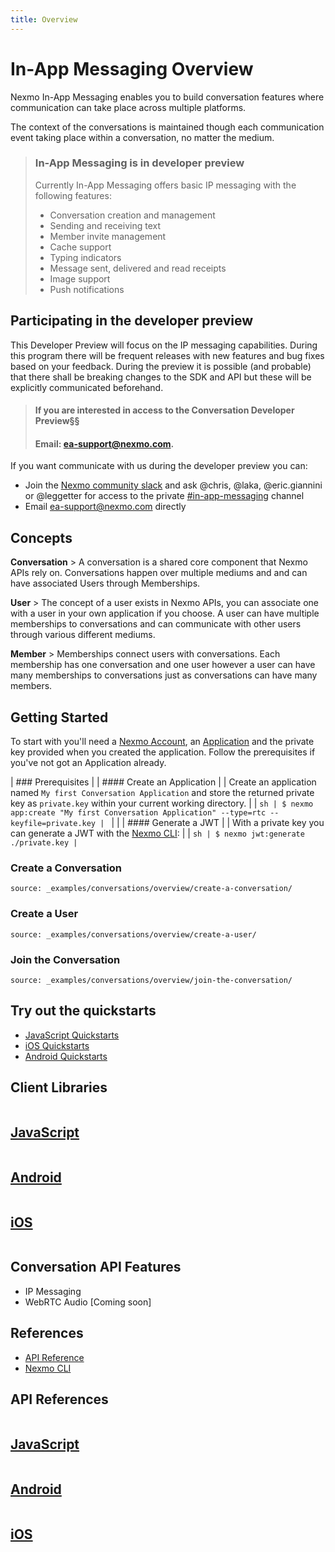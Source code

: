 ```yaml
---
title: Overview
---
```


# In-App Messaging Overview

Nexmo In-App Messaging enables you to build conversation features where communication can take place across multiple platforms.

The context of the conversations is maintained though each communication event taking place within a conversation, no matter the medium.

> ### In-App Messaging is in developer preview
>
> Currently In-App Messaging offers basic IP messaging with the following features:
>
> * Conversation creation and management
> * Sending and receiving text
> * Member invite management
> * Cache support
> * Typing indicators
> * Message sent, delivered and read receipts
> * Image support
> * Push notifications

## Participating in the developer preview

This Developer Preview will focus on the IP messaging capabilities. During this program there will be frequent releases with new features and bug fixes based on your feedback. During the preview it is possible (and probable) that there shall be breaking changes to the SDK and API but these will be explicitly communicated beforehand.

> #### If you are interested in access to the Conversation Developer Preview§§
> #### Email: [ea-support@nexmo.com](mailto:ea-support@nexmo.com).

If you want communicate with us during the developer preview you can:

* Join the [Nexmo community slack](https://developer.nexmo.com/community/slack/) and ask @chris, @laka, @eric.giannini or @leggetter for access to the private [#in-app-messaging](https://nexmo-community.slack.com/messages/G5V788WHJ/) channel
* Email [ea-support@nexmo.com](mailto:ea-support@nexmo.com) directly

## Concepts

**Conversation**
    > A conversation is a shared core component that Nexmo APIs rely on. Conversations happen over multiple mediums and and can have associated Users through Memberships.

**User**
    > The concept of a user exists in Nexmo APIs, you can associate one with a user in your own application if you choose. A user can have multiple memberships to conversations and can communicate with other users through various different mediums.

**Member**
    > Memberships connect users with conversations. Each membership has one conversation and one user however a user can have many memberships to conversations just as conversations can have many members.

## Getting Started

To start with you'll need a [Nexmo Account](/account/guides/management#create-and-configure-a-nexmo-account), an [Application](/concepts/guides/applications) and the  private key provided when you created the application. Follow the prerequisites if you've not got an Application already.

| ### Prerequisites
|
| #### Create an Application
|
| Create an application named `My first Conversation Application` and store the returned private key as `private.key` within your current working directory.
|
| ```sh
| $ nexmo app:create "My first Conversation Application" --type=rtc --keyfile=private.key
| ```
|
|
| #### Generate a JWT
|
| With a private key you can generate a JWT with the [Nexmo CLI](/tools):
|
| ```sh
| $ nexmo jwt:generate ./private.key
| ```

### Create a Conversation

```tabbed_examples
source: _examples/conversations/overview/create-a-conversation/
```

### Create a User

```tabbed_examples
source: _examples/conversations/overview/create-a-user/
```

### Join the Conversation

```tabbed_examples
source: _examples/conversations/overview/join-the-conversation/
```

## Try out the quickstarts

* [JavaScript Quickstarts](/conversation/guides/javascript-quickstart)
* [iOS Quickstarts](/conversation/guides/ios-quickstart)
* [Android Quickstarts](/conversation/guides/android-quickstart)

## Client Libraries

<div class="row">
  <div class="columns small-12 medium-4">
    <a href="/conversation/client-sdks/javascript" class="card spacious card--image card--javascript">
      <h2>JavaScript</h2>
    </a>
  </div>
  <div class="columns small-12 medium-4">
    <a href="/conversation/client-sdks/android" class="card spacious card--image card--android">
      <h2>Android</h2>
    </a>
  </div>
  <div class="columns small-12 medium-4">
    <a href="/conversation/client-sdks/ios" class="card spacious card--image card--ios">
      <h2>iOS</h2>
    </a>
  </div>
</div>

## Conversation API Features

* IP Messaging
* WebRTC Audio [Coming soon]

## References

* [API Reference](/api/conversation)
* [Nexmo CLI](https://github.com/nexmo/nexmo-cli/tree/beta)

## API References

<div class="row">
  <div class="columns small-12 medium-4">
    <a href="/sdk/conversation/javascript/" class="card spacious card--image card--javascript-outline">
      <h2>JavaScript</h2>
    </a>
  </div>
  <div class="columns small-12 medium-4">
    <a href="/sdk/conversation/android/" class="card spacious card--image card--android-outline">
      <h2>Android</h2>
    </a>
  </div>
  <div class="columns small-12 medium-4">
    <a href="/sdk/conversation/ios/" class="card spacious card--image card--ios-outline">
      <h2>iOS</h2>
    </a>
  </div>
</div>
